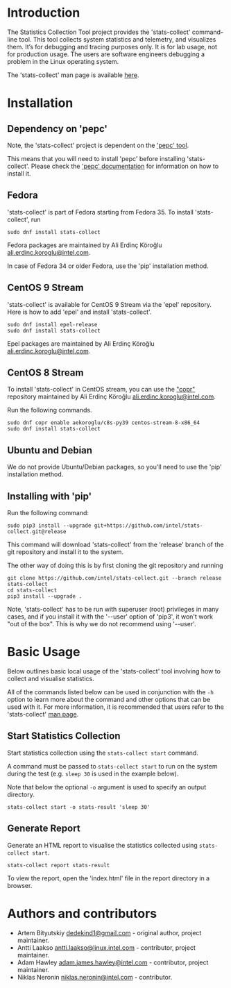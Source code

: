 <!--
-*- coding: utf-8 -*-
vim: ts=4 sw=4 tw=100 et ai si

Copyright (C) 2022-2023 Intel, Inc.
SPDX-License-Identifier: BSD-3-Clause

Author: Adam Hawley <adam.james.hawley@intel.com>
-->

# Introduction

The Statistics Collection Tool project provides the 'stats-collect' command-line tool. This tool
collects system statistics and telemetry, and visualizes them. It’s for debugging and tracing
purposes only. It is for lab usage, not for production usage. The users are software engineers
debugging a problem in the Linux operating system.

The 'stats-collect' man page is available [here](docs/stats-collect-man.rst).

# Installation

## Dependency on 'pepc'

Note, the 'stats-collect' project is dependent on the ['pepc' tool](https://github.com/intel/pepc).

This means that you will need to install 'pepc' before installing 'stats-collect'. Please check the
['pepc' documentation](https://github.com/intel/pepc#installation) for information on how to install
it.

## Fedora

'stats-collect' is part of Fedora starting from Fedora 35. To install 'stats-collect', run

```
sudo dnf install stats-collect
```

Fedora packages are maintained by Ali Erdinç Köroğlu <ali.erdinc.koroglu@intel.com>.

In case of Fedora 34 or older Fedora, use the 'pip' installation method.

## CentOS 9 Stream

'stats-collect' is available for CentOS 9 Stream via the 'epel' repository. Here is how to add 'epel' and
install 'stats-collect'.

```
sudo dnf install epel-release
sudo dnf install stats-collect
```

Epel packages are maintained by Ali Erdinç Köroğlu <ali.erdinc.koroglu@intel.com>.

## CentOS 8 Stream

To install 'stats-collect' in CentOS stream, you can use the
["copr"](https://copr.fedorainfracloud.org/coprs/aekoroglu/c8s-py39/) repository
maintained by Ali Erdinç Köroğlu <ali.erdinc.koroglu@intel.com>.

Run the following commands.

```
sudo dnf copr enable aekoroglu/c8s-py39 centos-stream-8-x86_64
sudo dnf install stats-collect
```

## Ubuntu and Debian

We do not provide Ubuntu/Debian packages, so you'll need to use the 'pip' installation method.

## Installing with 'pip'

Run the following command:

```
sudo pip3 install --upgrade git+https://github.com/intel/stats-collect.git@release
```

This command will download 'stats-collect' from the 'release' branch of the git repository and
install it to the system.

The other way of doing this is by first cloning the git repository and running

```
git clone https://github.com/intel/stats-collect.git --branch release stats-collect
cd stats-collect
pip3 install --upgrade .
```

Note, 'stats-collect' has to be run with superuser (root) privileges in many cases, and if you
install it with the '--user' option of 'pip3', it won't work "out of the box". This is why we do not
recommend using '--user'.

# Basic Usage

Below outlines basic local usage of the 'stats-collect' tool involving how to collect and visualise
statistics.

All of the commands listed below can be used in conjunction with the `-h` option to learn more about
the command and other options that can be used with it. For more information, it is recommended that
users refer to the 'stats-collect' [man page](docs/stats-collect-man.rst).

## Start Statistics Collection

Start statistics collection using the `stats-collect start` command.

A command must be passed to `stats-collect start` to run on the system during the test (e.g. `sleep
30` is used in the example below).

Note that below the optional `-o` argument is used to specify an output directory.

```
stats-collect start -o stats-result 'sleep 30'
```

## Generate Report

Generate an HTML report to visualise the statistics collected using `stats-collect start`.

```
stats-collect report stats-result
```

To view the report, open the 'index.html' file in the report directory in a browser.

# Authors and contributors

* Artem Bityutskiy <dedekind1@gmail.com> - original author, project maintainer.
* Antti Laakso <antti.laakso@linux.intel.com> - contributor, project maintainer.
* Adam Hawley <adam.james.hawley@intel.com> - contributor, project maintainer.
* Niklas Neronin <niklas.neronin@intel.com> - contributor.
